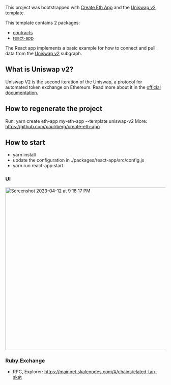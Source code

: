 This project was bootstrapped with [Create Eth App](https://github.com/paulrberg/create-eth-app) and the
[Uniswap v2](https://github.com/paulrberg/create-eth-app/tree/develop/templates/react/uniswap-v2) template.

This template contains 2 packages:

- [contracts](/packages/contracts)
- [react-app](/packages/react-app)

The React app implements a basic example for how to connect and pull data from the
[Uniswap v2](https://thegraph.com/explorer/subgraph/uniswap/uniswap-v2) subgraph.

## What is Uniswap v2?

Uniswap V2 is the second iteration of the Uniswap, a protocol for automated token exchange on Ethereum. Read more about it in the [official documentation](https://uniswap.org/docs/v2/).

## How to regenerate the project

Run: yarn create eth-app my-eth-app --template uniswap-v2
More: https://github.com/paulrberg/create-eth-app

## How to start

- yarn install
- update the configuration in ./packages/react-app/src/config.js
- yarn run react-app:start
### UI
<img width="509" alt="Screenshot 2023-04-12 at 9 18 17 PM" src="https://user-images.githubusercontent.com/86425604/231487495-ef777352-896a-464c-8723-f69fc727f090.png">

### Ruby.Exchange 
- RPC, Explorer: https://mainnet.skalenodes.com/#/chains/elated-tan-skat
